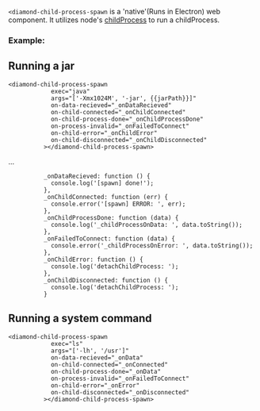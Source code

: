 `<diamond-child-process-spawn` is a 'native'(Runs in Electron) web component.
It utilizes node's [childProcess](https://nodejs.org/api/child_process.html#child_process_child_process_spawn_command_args_options) to run a childProcess.

### Example:
    
## Running a jar
    
```
<diamond-child-process-spawn
            exec="java"
            args="['-Xmx1024M', '-jar', {{jarPath}}]"
            on-data-recieved="_onDataRecieved"
            on-child-connected="_onChildConnected"
            on-child-process-done="_onChildProcessDone"
            on-process-invalid="_onFailedToConnect"
            on-child-error="_onChildError"
            on-child-disconnected="_onChildDisconnected"
          ></diamond-child-process-spawn>
```
...

```
          _onDataRecieved: function () {
            console.log('[spawn] done!');
          },
          _onChildConnected: function (err) {
            console.error('[spawn] ERROR: ', err);
          },
          _onChildProcessDone: function (data) {
            console.log('_childProcessOnData: ', data.toString());
          },
          _onFailedToConnect: function (data) {
            console.error('_childProcessOnError: ', data.toString());
          },
          _onChildError: function () {
            console.log('detachChildProcess: ');
          },
          _onChildDisconnected: function () {
            console.log('detachChildProcess: ');
          }
```

## Running a system command

```
<diamond-child-process-spawn
            exec="ls"
            args="['-lh', '/usr']"
            on-data-recieved="_onData"
            on-child-connected="_onConnected"
            on-child-process-done="_onData"
            on-process-invalid="_onFailedToConnect"
            on-child-error="_onError"
            on-child-disconnected="_onDisconnected"
          ></diamond-child-process-spawn>
```
